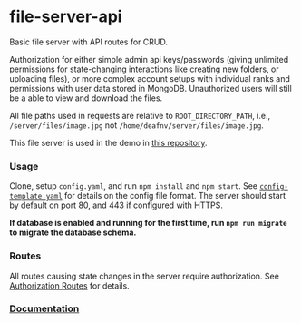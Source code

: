 # file-server-api

Basic file server with API routes for CRUD.

Authorization for either simple admin api keys/passwords (giving unlimited permissions for state-changing interactions like creating new folders, or uploading files), or more complex account setups with individual ranks and permissions with user data stored in MongoDB. Unauthorized users will still be a able to view and download the files.

All file paths used in requests are relative to `ROOT_DIRECTORY_PATH`, i.e., `/server/files/image.jpg` not `/home/deafnv/server/files/image.jpg`.

This file server is used in the demo in [this repository](https://github.com/deafnv/file-server-web).

### Usage

Clone, setup `config.yaml`, and run `npm install` and `npm start`. See [`config-template.yaml`](https://deafnv.github.io/file-server-api/config) for details on the config file format. The server should start by default on port 80, and 443 if configured with HTTPS.

**If database is enabled and running for the first time, run `npm run migrate` to migrate the database schema.**

### Routes

All routes causing state changes in the server require authorization. See [Authorization Routes](https://deafnv.github.io/file-server-api/authorization) for details.

### [Documentation](https://deafnv.github.io/file-server-api)